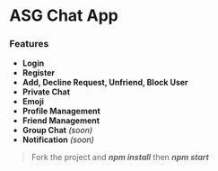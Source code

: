 # ASG Chat App
### Features
- **Login**  
- **Register**   
- **Add, Decline Request, Unfriend, Block User**  
- **Private Chat**  
- **Emoji**  
- **Profile Management**
- **Friend Management**
- **Group Chat** *(soon)*
- **Notification** *(soon)*

> Fork the project and ***npm install*** then ***npm start***